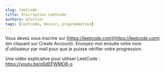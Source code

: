 ```yaml
---
slug: leetcode
title: Inscription LeetCode
authors: qfortier
tags: [leetcode, devoir, programmation]
---
```


Vous devez vous inscrire sur [https://leetcode.com](https://leetcode.com) (en cliquant sur Create Account). Envoyez-moi ensuite votre nom d'utilisateur par mail pour que je puisse vérifier votre progression.

Une vidéo explicative pour utiliser LeetCode : https://youtu.be/q5dEFWMO8-o

